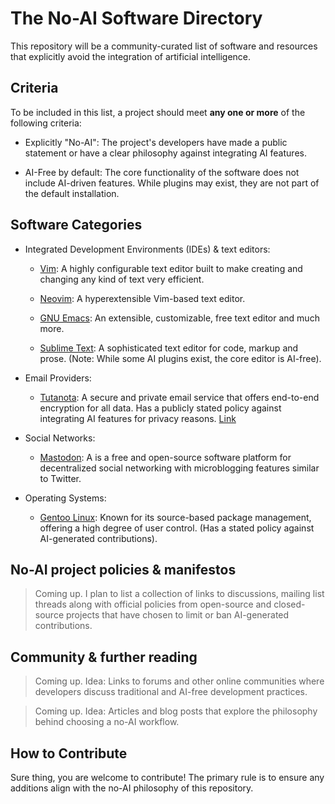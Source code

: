 # The No-AI Software Directory

This repository will be a community-curated list of software and resources that explicitly avoid the integration of artificial intelligence.

## Criteria

To be included in this list, a project should meet **any one or more** of the following criteria:

* Explicitly "No-AI": The project's developers have made a public statement or have a clear philosophy against integrating AI features.

* AI-Free by default: The core functionality of the software does not include AI-driven features. While plugins may exist, they are not part of the default installation.

## Software Categories

* Integrated Development Environments (IDEs) & text editors:

  * [Vim](https://www.vim.org): A highly configurable text editor built to make creating and changing any kind of text very efficient.

  * [Neovim](https://neovim.io): A hyperextensible Vim-based text editor.

  * [GNU Emacs](https://www.gnu.org/software/emacs/download.html): An extensible, customizable, free text editor and much more.

  * [Sublime Text](https://www.sublimetext.com): A sophisticated text editor for code, markup and prose. (Note: While some AI plugins exist, the core editor is AI-free).
 
* Email Providers:
  
  * [Tutanota](https://tuta.com): A secure and private email service that offers end-to-end encryption for all data. Has a publicly stated policy against integrating AI features for privacy reasons. [Link](https://tuta.com/blog/no-ai-email)
 
 
* Social Networks:
  
  * [Mastodon](https://joinmastodon.org): A is a free and open-source software platform for decentralized social networking with microblogging features similar to Twitter. 
 
* Operating Systems:
  * [Gentoo Linux](https://www.gentoo.org): Known for its source-based package management, offering a high degree of user control. (Has a stated policy against AI-generated contributions).
 

## No-AI project policies & manifestos

> Coming up. I plan to list a collection of links to discussions, mailing list threads along with official policies from open-source and closed-source projects that have chosen to limit or ban AI-generated contributions.

## Community & further reading

> Coming up. Idea: Links to forums and other online communities where developers discuss traditional and AI-free development practices.

> Coming up. Idea: Articles and blog posts that explore the philosophy behind choosing a no-AI workflow.

## How to Contribute

Sure thing, you are welcome to contribute! The primary rule is to ensure any additions align with the no-AI philosophy of this repository.
